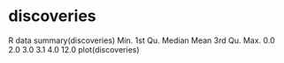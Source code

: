 # discoveries
R data
summary(discoveries)
   Min. 1st Qu.  Median    Mean 3rd Qu.    Max. 
    0.0     2.0     3.0     3.1     4.0    12.0 
plot(discoveries)
